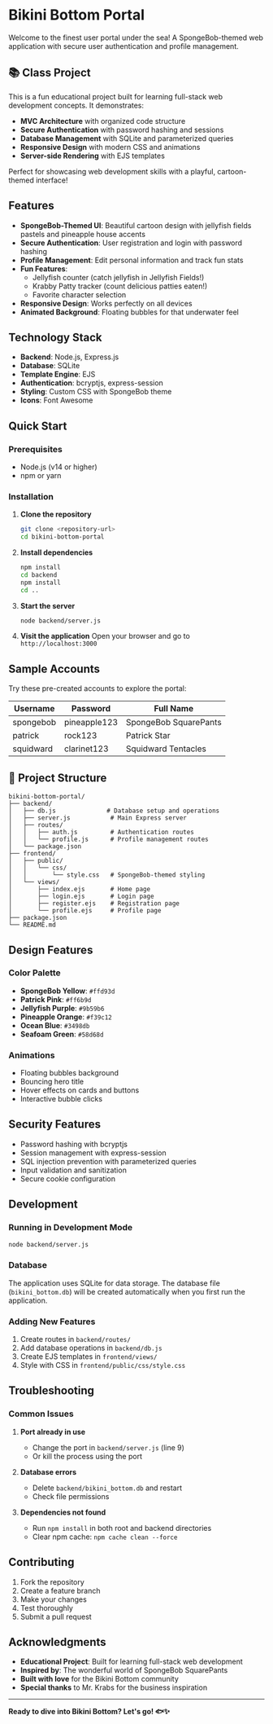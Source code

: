 # Bikini Bottom Portal

Welcome to the finest user portal under the sea! A SpongeBob-themed web application with secure user authentication and profile management.

## 📚 **Class Project**
This is a fun educational project built for learning full-stack web development concepts. It demonstrates:
- **MVC Architecture** with organized code structure
- **Secure Authentication** with password hashing and sessions
- **Database Management** with SQLite and parameterized queries
- **Responsive Design** with modern CSS and animations
- **Server-side Rendering** with EJS templates

Perfect for showcasing web development skills with a playful, cartoon-themed interface!

## Features

- **SpongeBob-Themed UI**: Beautiful cartoon design with jellyfish fields pastels and pineapple house accents
- **Secure Authentication**: User registration and login with password hashing
- **Profile Management**: Edit personal information and track fun stats
- **Fun Features**: 
  - Jellyfish counter (catch jellyfish in Jellyfish Fields!)
  - Krabby Patty tracker (count delicious patties eaten!)
  - Favorite character selection
- **Responsive Design**: Works perfectly on all devices
- **Animated Background**: Floating bubbles for that underwater feel

## Technology Stack

- **Backend**: Node.js, Express.js
- **Database**: SQLite
- **Template Engine**: EJS
- **Authentication**: bcryptjs, express-session
- **Styling**: Custom CSS with SpongeBob theme
- **Icons**: Font Awesome

## Quick Start

### Prerequisites
- Node.js (v14 or higher)
- npm or yarn

### Installation

1. **Clone the repository**
   ```bash
   git clone <repository-url>
   cd bikini-bottom-portal
   ```

2. **Install dependencies**
   ```bash
   npm install
   cd backend
   npm install
   cd ..
   ```

3. **Start the server**
   ```bash
   node backend/server.js
   ```

4. **Visit the application**
   Open your browser and go to `http://localhost:3000`

## Sample Accounts

Try these pre-created accounts to explore the portal:

| Username | Password | Full Name |
|----------|----------|-----------|
| spongebob | pineapple123 | SpongeBob SquarePants |
| patrick | rock123 | Patrick Star |
| squidward | clarinet123 | Squidward Tentacles |

## 📁 Project Structure

```
bikini-bottom-portal/
├── backend/
│   ├── db.js              # Database setup and operations
│   ├── server.js           # Main Express server
│   ├── routes/
│   │   ├── auth.js         # Authentication routes
│   │   └── profile.js      # Profile management routes
│   └── package.json
├── frontend/
│   ├── public/
│   │   └── css/
│   │       └── style.css   # SpongeBob-themed styling
│   └── views/
│       ├── index.ejs       # Home page
│       ├── login.ejs       # Login page
│       ├── register.ejs    # Registration page
│       └── profile.ejs     # Profile page
├── package.json
└── README.md
```

## Design Features

### Color Palette
- **SpongeBob Yellow**: `#ffd93d`
- **Patrick Pink**: `#ff6b9d`
- **Jellyfish Purple**: `#9b59b6`
- **Pineapple Orange**: `#f39c12`
- **Ocean Blue**: `#3498db`
- **Seafoam Green**: `#58d68d`

### Animations
- Floating bubbles background
- Bouncing hero title
- Hover effects on cards and buttons
- Interactive bubble clicks

## Security Features

- Password hashing with bcryptjs
- Session management with express-session
- SQL injection prevention with parameterized queries
- Input validation and sanitization
- Secure cookie configuration

## Development

### Running in Development Mode
```bash
node backend/server.js
```

### Database
The application uses SQLite for data storage. The database file (`bikini_bottom.db`) will be created automatically when you first run the application.

### Adding New Features
1. Create routes in `backend/routes/`
2. Add database operations in `backend/db.js`
3. Create EJS templates in `frontend/views/`
4. Style with CSS in `frontend/public/css/style.css`

## Troubleshooting

### Common Issues

1. **Port already in use**
   - Change the port in `backend/server.js` (line 9)
   - Or kill the process using the port

2. **Database errors**
   - Delete `backend/bikini_bottom.db` and restart
   - Check file permissions

3. **Dependencies not found**
   - Run `npm install` in both root and backend directories
   - Clear npm cache: `npm cache clean --force`

## Contributing
1. Fork the repository
2. Create a feature branch
3. Make your changes
4. Test thoroughly
5. Submit a pull request


## Acknowledgments
- **Educational Project**: Built for learning full-stack web development
- **Inspired by**: The wonderful world of SpongeBob SquarePants
- **Built with love** for the Bikini Bottom community
- **Special thanks** to Mr. Krabs for the business inspiration

---

**Ready to dive into Bikini Bottom? Let's go! 🐟✨**
